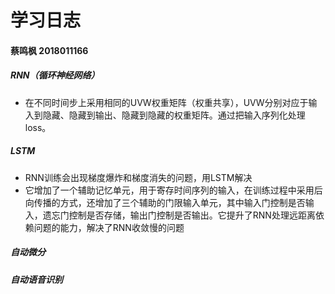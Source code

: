 # 学习日志

#### 蔡鸣枫 2018011166

##### RNN（循环神经网络）

* 在不同时间步上采用相同的UVW权重矩阵（权重共享），UVW分别对应于输入到隐藏、隐藏到输出、隐藏到隐藏的权重矩阵。通过把输入序列化处理loss。

##### LSTM

* RNN训练会出现梯度爆炸和梯度消失的问题，用LSTM解决
* 它增加了一个辅助记忆单元，用于寄存时间序列的输入，在训练过程中采用后向传播的方式，还增加了三个辅助的门限输入单元，其中输入门控制是否输入，遗忘门控制是否存储，输出门控制是否输出。它提升了RNN处理远距离依赖问题的能力，解决了RNN收敛慢的问题

##### 自动微分

##### 自动语音识别

